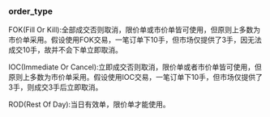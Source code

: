  

### order_type

FOK(Fill Or Kill):全部成交否则取消，限价单或市价单皆可使用，但原则上多数为市价单采用。假设使用FOK交易，一笔订单下10手，但市场仅提供了3手，因无法成交10手，故并不会下单立即取消。

IOC(Immediate Or Cancel):立即成交否则取消，限价单或者市价单皆可使用，但原则上多数为市价单采用。假设使用IOC交易，一笔订单下10手，但市场仅提供了3手，则成交3手后立即取消。

ROD(Rest Of Day):当日有效单，限价单才能使用。
